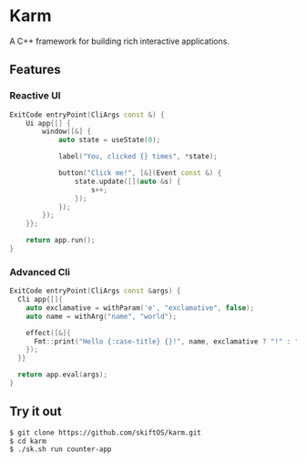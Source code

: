 # Karm

A C++ framework for building rich interactive applications.

## Features

### Reactive UI

```c++
ExitCode entryPoint(CliArgs const &) {
    Ui app{[] {
        window([&] {
            auto state = useState(0);

            label("You, clicked {} times", *state);

            button("Click me!", [&](Event const &) {
                state.update([](auto &s) {
                    s++;
                });
            });
        });
    }};

    return app.run();
}
```

### Advanced Cli

```c++
ExitCode entryPoint(CliArgs const &args) {
  Cli app{[]{
    auto exclamative = withParam('e', "exclamative", false);
    auto name = withArg("name", "world");

    effect([&]{
      Fmt::print("Hello {:case-title} {}!", name, exclamative ? "!" : ".");
    });
  }}

  return app.eval(args);
}
```

## Try it out

```sh
$ git clone https://github.com/skiftOS/karm.git
$ cd karm
$ ./sk.sh run counter-app
```
